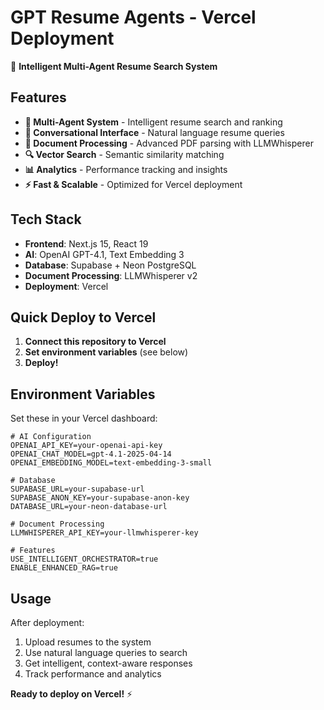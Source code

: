 # GPT Resume Agents - Vercel Deployment

🚀 **Intelligent Multi-Agent Resume Search System**

## Features

- **🤖 Multi-Agent System** - Intelligent resume search and ranking
- **💬 Conversational Interface** - Natural language resume queries  
- **📄 Document Processing** - Advanced PDF parsing with LLMWhisperer
- **🔍 Vector Search** - Semantic similarity matching
- **📊 Analytics** - Performance tracking and insights
- **⚡ Fast & Scalable** - Optimized for Vercel deployment

## Tech Stack

- **Frontend**: Next.js 15, React 19
- **AI**: OpenAI GPT-4.1, Text Embedding 3
- **Database**: Supabase + Neon PostgreSQL
- **Document Processing**: LLMWhisperer v2
- **Deployment**: Vercel

## Quick Deploy to Vercel

1. **Connect this repository to Vercel**
2. **Set environment variables** (see below)
3. **Deploy!**

## Environment Variables

Set these in your Vercel dashboard:

```env
# AI Configuration
OPENAI_API_KEY=your-openai-api-key
OPENAI_CHAT_MODEL=gpt-4.1-2025-04-14
OPENAI_EMBEDDING_MODEL=text-embedding-3-small

# Database
SUPABASE_URL=your-supabase-url
SUPABASE_ANON_KEY=your-supabase-anon-key
DATABASE_URL=your-neon-database-url

# Document Processing
LLMWHISPERER_API_KEY=your-llmwhisperer-key

# Features
USE_INTELLIGENT_ORCHESTRATOR=true
ENABLE_ENHANCED_RAG=true
```

## Usage

After deployment:
1. Upload resumes to the system
2. Use natural language queries to search
3. Get intelligent, context-aware responses
4. Track performance and analytics

**Ready to deploy on Vercel!** ⚡
